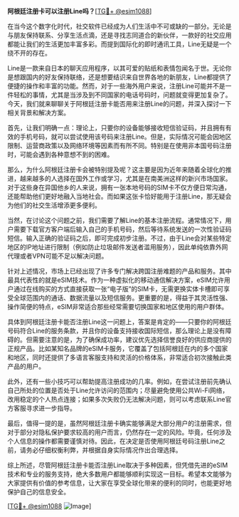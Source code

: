 **阿根廷注册卡可以注册Line吗？**[[TG💪+ @esim1088](https://t.me/s/esim1088)]

在当今这个数字化时代，社交软件已经成为人们生活中不可或缺的一部分。无论是与朋友保持联系、分享生活点滴，还是寻找志同道合的新伙伴，一款好的社交应用都能让我们的生活更加丰富多彩。而提到国际化的即时通讯工具，Line无疑是一个绕不开的存在。

Line是一款来自日本的聊天应用程序，以其可爱的贴纸和表情包闻名于世。无论你是想跟国内的好友保持联络，还是想要结识来自世界各地的新朋友，Line都提供了便捷的操作和丰富的功能。然而，对于一些海外用户来说，注册Line可能并不是一件轻松的事情，尤其是当涉及到不同国家的电话号码时，问题就变得更加复杂了。今天，我们就来聊聊关于阿根廷注册卡能否用来注册Line的问题，并深入探讨一下相关背景和解决方案。

首先，让我们明确一点：理论上，只要你的设备能够接收短信验证码，并且拥有有效的手机号码，就可以尝试使用该号码来注册Line。但是，实际情况可能会因地区限制、运营商政策以及网络环境等因素而有所不同。特别是在使用非本国号码注册时，可能会遇到各种意想不到的困难。

那么，为什么阿根廷注册卡会被特别提及呢？这主要是因为近年来随着全球化的推进，越来越多的人选择在国外工作或学习，尤其是在南美洲这样的新兴市场国家。对于这些身在异国他乡的人来说，拥有一张本地号码的SIM卡不仅方便日常沟通，还能帮助他们更好地融入当地社会。而如果这张卡恰好能用于注册Line，那无疑会为他们的社交生活增添更多便利。

当然，在讨论这个问题之前，我们需要了解Line的基本注册流程。通常情况下，用户需要下载官方客户端后输入自己的手机号码，然后等待系统发送的一次性验证码短信。输入正确的验证码之后，即可完成初步注册。不过，由于Line会对某些特定地区的IP地址进行限制（例如防止垃圾邮件发送者滥用服务），因此单纯依靠外网代理或者VPN可能不足以解决问题。

针对上述情况，市场上已经出现了许多专门解决跨国注册难题的产品和服务。其中最具代表性的就是eSIM技术。作为一种虚拟化的移动通信解决方案，eSIM允许用户通过在线购买的方式直接获取一张“电子版”的SIM卡，无需更换实体卡槽即可享受全球范围内的通话、数据流量以及短信服务。更重要的是，得益于其灵活性强、操作简便的特点，eSIM非常适合那些经常需要切换国家和地区使用的用户群体。

具体到阿根廷注册卡能否注册Line这一问题上，答案是肯定的——只要你的阿根廷号码符合Line的服务条款，并且你的设备支持接收国际短信，那么理论上是没有障碍的。但需要注意的是，为了确保成功率，建议优先选择信誉良好的供应商提供的正规产品。比如某知名品牌的eSIM卡服务，它覆盖了包括阿根廷在内的多个国家和地区，同时还提供了多语言客服支持和灵活的价格体系，非常适合初次接触此类产品的用户。

此外，还有一些小技巧可以帮助提高注册成功的几率。例如，在尝试注册前先确认自己所处的位置是否处于Line允许访问的范围内；尽量避免使用公共Wi-Fi网络，改用稳定的个人热点连接；如果多次失败仍无法解决问题，则可以考虑联系Line官方客服寻求进一步指导。

最后，值得一提的是，虽然阿根廷注册卡确实能够满足大部分用户的注册需求，但对于部分对隐私保护要求较高的用户而言，仍然存在一定的风险。毕竟，任何涉及个人信息的操作都需要谨慎对待。因此，在决定是否使用阿根廷号码注册Line之前，请务必仔细权衡利弊，并根据自身实际情况作出合理选择。

综上所述，尽管阿根廷注册卡能否注册Line取决于多种因素，但凭借先进的eSIM技术和专业的服务支持，绝大多数用户都能够顺利实现这一目标。希望本文能够为大家提供有价值的参考信息，让大家在享受全球化带来的便利的同时，也能更好地保护自己的信息安全。

[[TG💪+ @esim1088](https://t.me/s/esim1088) ![Image](https://i.postimg.cc/4NQfJmqS/Snipaste-2025-05-13-00-14-12.png)]